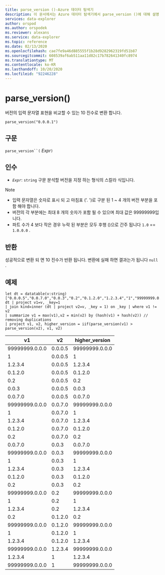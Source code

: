 ```yaml
---
title: parse_version ()-Azure 데이터 탐색기
description: 이 문서에서는 Azure 데이터 탐색기에서 parse_version ()에 대해 설명 합니다.
services: data-explorer
author: orspod
ms.author: orspodek
ms.reviewer: alexans
ms.service: data-explorer
ms.topic: reference
ms.date: 02/13/2020
ms.openlocfilehash: cae7fe9a46d885555f1b28d9282962319fd51b87
ms.sourcegitcommit: 608539af6ab511aa11d82c17b782641340fc8974
ms.translationtype: MT
ms.contentlocale: ko-KR
ms.lasthandoff: 10/20/2020
ms.locfileid: "92246228"
---
```

# <a name="parse_version"></a>parse_version()

버전의 입력 문자열 표현을 비교할 수 있는 10 진수로 변환 합니다.

```kusto
parse_version("0.0.0.1")
```

## <a name="syntax"></a>구문

`parse_version``(` *Expr*`)`

## <a name="arguments"></a>인수

* *`Expr`*: `string` 구문 분석할 버전을 지정 하는 형식의 스칼라 식입니다.

> [!NOTE]
> * 입력 문자열은 숫자로 표시 되 고 마침표 ('. ')로 구분 된 1 ~ 4 개의 버전 부분을 포함 해야 합니다.
> * 버전의 각 부분에는 최대 8 개의 숫자가 포함 될 수 있으며 최대 값은 99999999입니다.
> * 파트 수가 4 보다 작은 경우 누락 된 부분은 모두 후행 ()으로 간주 됩니다 `1.0`  ==  `1.0.0.0` .

## <a name="returns"></a>반환

성공적으로 변환 되 면 10 진수가 반환 됩니다.
변환에 실패 하면 결과는가 됩니다 `null` .

## <a name="example"></a>예제

```kusto
let dt = datatable(v:string)
["0.0.0.5","0.0.7.0","0.0.3","0.2","0.1.2.0","1.2.3.4","1","99999999.0.0.0"];
dt | project v1=v, _key=1 
| join kind=inner (dt | project v2=v, _key = 1) on _key | where v1 != v2
| summarize v1 = max(v1),v2 = min(v2) by (hash(v1) + hash(v2)) // removing duplications
| project v1, v2, higher_version = iif(parse_version(v1) > parse_version(v2), v1, v2)

```

|v1|v2|higher_version|
|---|---|---|
|99999999.0.0.0|0.0.0.5|99999999.0.0.0|
|1|0.0.0.5|1|
|1.2.3.4|0.0.0.5|1.2.3.4|
|0.1.2.0|0.0.0.5|0.1.2.0|
|0.2|0.0.0.5|0.2|
|0.0.3|0.0.0.5|0.0.3|
|0.0.7.0|0.0.0.5|0.0.7.0|
|99999999.0.0.0|0.0.7.0|99999999.0.0.0|
|1|0.0.7.0|1|
|1.2.3.4|0.0.7.0|1.2.3.4|
|0.1.2.0|0.0.7.0|0.1.2.0|
|0.2|0.0.7.0|0.2|
|0.0.7.0|0.0.3|0.0.7.0|
|99999999.0.0.0|0.0.3|99999999.0.0.0|
|1|0.0.3|1|
|1.2.3.4|0.0.3|1.2.3.4|
|0.1.2.0|0.0.3|0.1.2.0|
|0.2|0.0.3|0.2|
|99999999.0.0.0|0.2|99999999.0.0.0|
|1|0.2|1|
|1.2.3.4|0.2|1.2.3.4|
|0.2|0.1.2.0|0.2|
|99999999.0.0.0|0.1.2.0|99999999.0.0.0|
|1|0.1.2.0|1|
|1.2.3.4|0.1.2.0|1.2.3.4|
|99999999.0.0.0|1.2.3.4|99999999.0.0.0|
|1.2.3.4|1|1.2.3.4|
|99999999.0.0.0|1|99999999.0.0.0|
